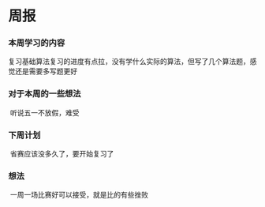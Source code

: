 # 周报

### 本周学习的内容

​	复习基础算法复习的进度有点拉，没有学什么实际的算法，但写了几个算法题，感觉还是需要多写题更好

### 对于本周的一些想法

​	听说五一不放假，难受

### 下周计划

​	省赛应该没多久了，要开始复习了

### 想法

​	一周一场比赛好可以接受，就是比的有些挫败
